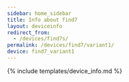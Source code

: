 ```yaml
---
sidebar: home_sidebar
title: Info about find7
layout: deviceinfo
redirect_from:
  - /devices/find7s/
permalink: /devices/find7/variant1/
device: find7_variant1
---
```

{% include templates/device_info.md %}
